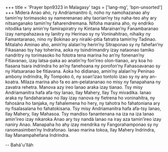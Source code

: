 +++
title = 'Prayer bpn9323 in Malagasy'
tags = ['lang-mg', 'bpn-unsorted']
+++
Midera Anao aho, ry Andriamanitro ô, noho ny namohazanao ahy tamin’ny torimasoko sy namerenanao ahy taorian’ny tsy naha-teo ahy ary nitsanganako tamin’ny faharendremana. Nifoha maraina aho, ny endriko nitodika tany amin’ny famirapiratry ny Kintana Marainan’ny Fanambaranao izay nampahazava ny lanitry ny Herinao sy ny Voninahitrao, nihaiky ny Famantaranao, nino ny Bokinao ary niraiki-pitia fatratra tamin’ny Tadinao.
Mitalaho Aminao aho, amin’ny alalan’ny herin’ny Sitraponao sy ny fahefan’ny Fikasanao tsy hay toherina, aoka ny tsindrimandry izay nataonao tamiko nandritry ny torimasoko ho fototra tena marina ho an’ny fonenan’ny Fitiavanao, izay latsa-paka ao anatin’ny fon’ireo olon-tianao, ary koa ho fiasana tsara indrindra ho an’ny fanehoana ny porofon’ny Fahasoavanao sy ny Hatsaranao be fitiavana.
Aoka ho didianao, amin’ny alalan’ny Peninao ambony indrindra, Ry Tompoko ô, ny soan’izao tontolo izao sy ny any an-koatra. Milaza marina aho fa eo am-pelatananao no misy ny fanapahana ny zavatra rehetra. Manova azy ireo Ianao araka izay tianao. Tsy misy Andriamanitra hafa afa-tsy Ianao, Ilay Mahery, Ilay Tsy mivadika. 
Ianao araka ny fandaharanao no Ilay izay nanova ny fietrena ho voninahitra, ny fahosàna ho tanjaka, ny fahalemena ho hery, ny tahotra ho fahatoniana ary ny fisalasalana ho fahatokisana. Tsy misy Andriamanitra hafa afa-tsy Ianao, Ilay Mahery, Ilay Mahasoa.
Tsy mandiso fanantenana na iza na iza Ianao amin’ireo izay nikaroka Anao ary tsy nandà Ianao na iray aza tamin’ireo izay naniry Anao. Manapaha ho ahy izay mendrika ny Fangorahamponao sy ny ranomasimben’ny Indrafonao. Ianao marina tokoa, Ilay Mahery Indrindra, Ilay Manampahefana Indrindra.

-- Bahá'u'lláh
